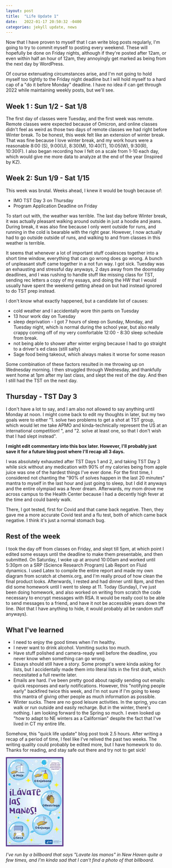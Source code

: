 ```yaml
---
layout: post
title:  "Life Update 1"
date:   2022-01-17 20:50:32 -0400
categories: jekyll update, news
---
```


Now that I have proven to myself that I can write blog posts regularly, I'm going to try to commit myself to posting every weekend. These will hopefully be done on Friday nights, although if they're posted after 12am, or even within half an hour of 12am, they annoyingly get marked as being from the next day by WordPress. 

Of course extenuating circumstances arise, and I'm not going to hold myself too tightly to the Friday night deadline but I will hold myself to a hard cap of a "do it before Monday" deadline. I have no idea if can get through 2022 while maintaining weekly posts, but we'll see.

## Week 1 : Sun 1/2 - Sat 1/8

The first day of classes were Tuesday, and the first week was remote. Remote classes were expected because of Omicron, and online classes didn't feel as weird as those two days of remote classes we had right before Winter break. To be honest, this week felt like an extension of winter break. That was fine because I love winter break, and my work hours were a reasonable 8:00 (S), 9:00(U), 8:30(M), 10:40(T), 10:05(W), 9:30(R), 10:30(F). I also began recording how I felt on a scale from 1-10 each day, which would give me more data to analyze at the end of the year (Inspired by KZ). 

## Week 2: Sun 1/9 - Sat 1/15 
This week was brutal. Weeks ahead, I knew it would be tough because of:
- IMO TST Day 3 on Thursday
- Program Application Deadline on Friday

To start out with, the weather was terrible. The last day before Winter break, it was actually pleasant walking around outside in just a hoodie and jeans. During break, it was also fine because I only went outside for runs, and running in the cold is bearable with the right gear. However, I now actually had to go outside outside of runs, and walking to and from classes in this weather is terrible.

It seems that whenever a lot of important stuff coalesces together into a short time window, everything that can go wrong does go wrong. A bunch of unpleasant stuff came together in a not fun way. I got sick. Tuesday was an exhausting and stressful day anyways, 2 days away from the doomsday deadlines, and I was rushing to handle stuff like missing class for TST, sending rec letters a copy of my essays, and doing the HW that I would usually have spent the weekend getting ahead on but had instead ignored to do TST prep instead. 

I don't know what exactly happened, but a candidate list of causes:
- cold weather and I accidentally wore thin pants on Tuesday
- 13 hour work day on Tuesday
- sleep deprivation - I got 7 hours of sleep on Sunday, Monday, and Tuesday night, which is normal during the school year, but also really crappy coming off of my very comfortable 12:00 - 8:30 sleep schedule from break.
- not being able to shower after winter erging because I had to go straight to a driver's ed class (still salty)
- Sage food being takeout, which always makes it worse for some reason

Some combination of these factors resulted in me throwing up on Wednesday morning. I then struggled through Wednesday, and thankfully went home at 1pm after my last class, and slept the rest of the day. And then I still had the TST on the next day.

## Thursday - TST Day 3

I don't have a lot to say, and I am also not allowed to say anything until Monday at noon. I might come back to edit my thoughts in later, but my two goals were to either "1. solve two problems to get a shot at TST group, which would let me take APMO and kinda-technically represent the US at an international competition! ", and "2. solve at least one, so that I don't wish that I had slept instead".

**I might edit commentary into this box later. However, I'll probably just save it for a future blog post where I'll recap all 3 days.**

I was absolutely exhausted after TST Days 1 and 2, and taking TST Day 3 while sick without any medication with 90% of my calories being from apple juice was one of the hardest things I've ever done. For the first time, I considered not chanting the "90% of solves happen in the last 20 minutes" mantra to myself in the last hour and just going to sleep, but I did it anyways and the entire olympiad was a fever dream. Afterwards, my mom drove me across campus to the Health Center because I had a decently high fever at the time and could barely walk.

There, I got tested, first for Covid and that came back negative. Then, they gave me a more accurate Covid test and a flu test, both of which came back negative. I think it's just a normal stomach bug.

## Rest of the week 

I took the day off from classes on Friday, and slept till 5pm, at which point I edited some essays until the deadline to make them presentable, and then submitted.  On Saturday, I woke up at around 10:00am and worked until 5:30pm on a SRP (Science Research Program) Lab Report on Fluid dynamics. I used Latex to compile the entire report and made my own diagram from scratch at chemix.org, and I'm really proud of how clean the final product looks. Afterwards, I rested and had dinner until 8pm, and then did some homework until I went to sleep at 11. Today (Sunday), I've just been doing homework, and also worked on writing from scratch the code necessary to encrypt messages with RSA. It would be really cool to be able to send messages to a friend, and have it not be accessible years down the line. (Not that I have anything to hide, it would probably all be random stuff anyways). 

## What I've learned 
- I need to enjoy the good times when I'm healthy.
- I never want to drink alcohol. Vomiting sucks too much.
- Have stuff polished and camera-ready well before the deadline, you never know when something can go wrong.
- Essays should still have a story. Some prompt's were kinda asking for lists, but I accidentally made them into literal lists in the first draft, which necesitated a full rewrite later.
- Emails are hard. I've been pretty good about rapidly sending out emails: quick responses and early notifications. However, this "notifying people early" backfired twice this week, and I'm not sure if I'm going to keep this mantra of giving other people as much information as possible.
- Winter sucks. There are no good leisure activities. In the spring, you can walk or run outside and easily recharge. But in the winter, there's nothing. I am looking forward to the Spring so much. I even looked up "how to adapt to NE winters as a Californian" despite the fact that I've lived in CT my entire life.

Somehow, this "quick life update" blog post took 2.5 hours. After writing a recap of a period of time, I feel like I've relived the past two weeks. The writing quality could probably be edited more, but I have homework to do. Thanks for reading, and stay safe out there and try not to get sick!

![image](assets/img2.png)

*I've run by a billboard that says "Lavate las manos" in New Haven quite a few times, and I'm kinda sad that I can't find a photo of that billboard.*